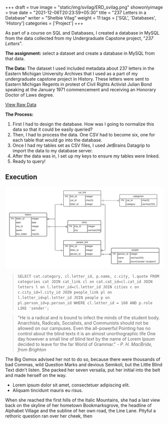+++
draft = true
image = "static/img/svilag/ERD_svilag.png"
showonlyimage = true
date = "2021-12-06T20:23:59+05:30"
title = "237 Letters in a Database"
writer = "Shelbie Vilag"
weight = 11
tags = ['SQL', 'Databases', 'History']
categories = ['Project']
+++

As part of a course on SQL and Databases, I created a database in MySQL from the data collected from my Undergraduate Capstone project, "_237 Letters_".
<!--more-->

**The assignment:** select a dataset and create a database in MySQL from that data.

**The Data:** The dataset I used included metadata about 237 letters in the Eastern Michigan University Archives that I used as a part of my undergraduate capstone project in History. These letters were sent to Eastern Michigan Regents in protest of Civil Rights Activist Julian Bond speaking at the January 1971 commencement and receiving an Honorary Doctor of Laws degree.

[View Raw Data](https://raw.githubusercontent.com/svilag/hugo-site/main/content/static/img/svilag/564_project_data_svilag.csv)

**The Process:**

1. First I had to design the database. How was I going to normalize this data so that it could be easily queried?
2. Then, I had to process the data. One CSV had to become six, one for each table that would go into the database.
3. Once I had my tables set as CSV files, I used JetBrains Datagrip to import the data to my database server.
4. After the data was in, I set up my keys to ensure my tables were linked.
5. Ready to query!

## Execution

![Entity Relationship Diagram](https://raw.githubusercontent.com/svilag/hugo-site/main/content/static/img/svilag/ERD_svilag.png)

> `SELECT cat.category, cl.letter_id, p.name, c.city, l.quote FROM categories cat JOIN cat_link cl on cat.cat_id=cl.cat_id JOIN letters l on l.letter_id=cl.letter_id JOIN cities c on c.city_id=l.city_id JOIN people_link pl on l.letter_id=pl.letter_id JOIN people p on pl.person_id=p.person_id WHERE cl.letter_id = 160 AND p.role LIKE 'sender';`

> "He is a radical and is bound to infect the minds of the student body. Anarchists, Radicals, Socialists, and Communists should not be allowed on our campuses.
Even the all-powerful Pointing has no control about the blind texts it is an almost unorthographic life One day however a small line of blind text by the name of Lorem Ipsum decided to leave for the far World of Grammar." - _P. H. MacBride, from Brighton_

The Big Oxmox advised her not to do so, because there were thousands of bad Commas, wild Question Marks and devious Semikoli, but the Little Blind Text didn't listen. She packed her seven versalia, put her initial into the belt and made herself on the way.

* Lorem ipsum dolor sit amet, consectetuer adipiscing elit.
* Aliquam tincidunt mauris eu risus.

When she reached the first hills of the Italic Mountains, she had a last view back on the skyline of her hometown Bookmarksgrove, the headline of Alphabet Village and the subline of her own road, the Line Lane. Pityful a rethoric question ran over her cheek, then  
